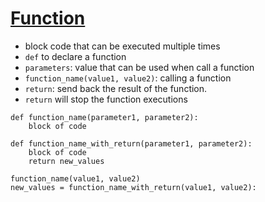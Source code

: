 # [Function](https://github.com/HidayatRivai2020/Python/tree/main/functions/function.py)
- block code that can be executed multiple times
- `def` to declare a function
- `parameters`: value that can be used when call a function
- `function_name(value1, value2)`: calling a function
- `return`: send back the result of the function.
- `return` will stop the function executions

```
def function_name(parameter1, parameter2):
    block of code

def function_name_with_return(parameter1, parameter2):
    block of code
    return new_values

function_name(value1, value2)
new_values = function_name_with_return(value1, value2):

```

